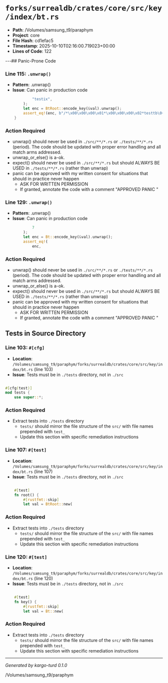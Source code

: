# `forks/surrealdb/crates/core/src/key/index/bt.rs`

- **Path**: /Volumes/samsung_t9/paraphym
- **Project**: core
- **File Hash**: cd1efac5  
- **Timestamp**: 2025-10-10T02:16:00.719023+00:00  
- **Lines of Code**: 122

---## Panic-Prone Code


### Line 115: `.unwrap()`

- **Pattern**: .unwrap()
- **Issue**: Can panic in production code

```rust
			"testix",
		);
		let enc = BtRoot::encode_key(&val).unwrap();
		assert_eq!(enc, b"/*\x00\x00\x00\x01*\x00\x00\x00\x02*testtb\0+testix\0!bt");
	}
```

### Action Required

- unwrap() should never be used in `./src/**/*.rs` or `./tests/**/*.rs` (period). The code should be updated with proper error handling and all match arms addressed.
- unwrap_or_else() is a-ok. 
- expect() should never be used in `./src/**/*.rs` but should ALWAYS BE USED in `./tests/**/*.rs` (rather than unwrap)
- panic can be approved with my written consent for situations that should in practice never happen  
  - ASK FOR WRITTEN PERMISSION
  - If granted, annotate the code with a comment "APPROVED PANIC "


### Line 129: `.unwrap()`

- **Pattern**: .unwrap()
- **Issue**: Can panic in production code

```rust
			7
		);
		let enc = Bt::encode_key(&val).unwrap();
		assert_eq!(
			enc,
```

### Action Required

- unwrap() should never be used in `./src/**/*.rs` or `./tests/**/*.rs` (period). The code should be updated with proper error handling and all match arms addressed.
- unwrap_or_else() is a-ok. 
- expect() should never be used in `./src/**/*.rs` but should ALWAYS BE USED in `./tests/**/*.rs` (rather than unwrap)
- panic can be approved with my written consent for situations that should in practice never happen  
  - ASK FOR WRITTEN PERMISSION
  - If granted, annotate the code with a comment "APPROVED PANIC "

## Tests in Source Directory


### Line 103: `#[cfg]`

- **Location**: `/Volumes/samsung_t9/paraphym/forks/surrealdb/crates/core/src/key/index/bt.rs` (line 103)
- **Issue**: Tests must be in `./tests` directory, not in `./src`

```rust

#[cfg(test)]
mod tests {
	use super::*;

```

### Action Required

- Extract tests into `./tests` directory
  - `tests/` should mirror the file structure of the `src/` with file names prepended with `test_`
  - Update this section with specific remediation instructions
  


### Line 107: `#[test]`

- **Location**: `/Volumes/samsung_t9/paraphym/forks/surrealdb/crates/core/src/key/index/bt.rs` (line 107)
- **Issue**: Tests must be in `./tests` directory, not in `./src`

```rust

	#[test]
	fn root() {
		#[rustfmt::skip]
		let val = BtRoot::new(
```

### Action Required

- Extract tests into `./tests` directory
  - `tests/` should mirror the file structure of the `src/` with file names prepended with `test_`
  - Update this section with specific remediation instructions
  


### Line 120: `#[test]`

- **Location**: `/Volumes/samsung_t9/paraphym/forks/surrealdb/crates/core/src/key/index/bt.rs` (line 120)
- **Issue**: Tests must be in `./tests` directory, not in `./src`

```rust

	#[test]
	fn key() {
		#[rustfmt::skip]
		let val = Bt::new(
```

### Action Required

- Extract tests into `./tests` directory
  - `tests/` should mirror the file structure of the `src/` with file names prepended with `test_`
  - Update this section with specific remediation instructions
  

---

*Generated by kargo-turd 0.1.0*

/Volumes/samsung_t9/paraphym
